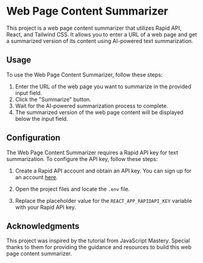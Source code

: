 # Web Page Content Summarizer

This project is a web page content summarizer that utilizes Rapid API, React, and Tailwind CSS. It allows you to enter a URL of a web page and get a summarized version of its content using AI-powered text summarization.

## Usage

To use the Web Page Content Summarizer, follow these steps:

1. Enter the URL of the web page you want to summarize in the provided input field.
2. Click the "Summarize" button.
3. Wait for the AI-powered summarization process to complete.
4. The summarized version of the web page content will be displayed below the input field.

## Configuration

The Web Page Content Summarizer requires a Rapid API key for text summarization. To configure the API key, follow these steps:

1. Create a Rapid API account and obtain an API key. You can sign up for an account [here](https://rapidapi.com/).

2. Open the project files and locate the `.env` file.

3. Replace the placeholder value for the `REACT_APP_RAPIDAPI_KEY` variable with your Rapid API key.

## Acknowledgments

This project was inspired by the tutorial from JavaScript Mastery. Special thanks to them for providing the guidance and resources to build this web page content summarizer.
